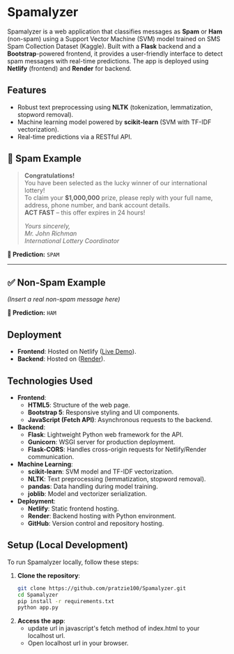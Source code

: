 # Spamalyzer

Spamalyzer is a web application that classifies messages as **Spam** or **Ham** (non-spam) using a Support Vector Machine (SVM) model trained on SMS Spam Collection Dataset (Kaggle). Built with a **Flask** backend and a **Bootstrap**-powered frontend, it provides a user-friendly interface to detect spam messages with real-time predictions. The app is deployed using **Netlify** (frontend) and **Render** for backend. 

## Features
- Robust text preprocessing using **NLTK** (tokenization, lemmatization, stopword removal).
- Machine learning model powered by **scikit-learn** (SVM with TF-IDF vectorization).
- Real-time predictions via a RESTful API.

## 📩 Spam Example

> **Congratulations!**  
> You have been selected as the lucky winner of our international lottery!  
> To claim your **$1,000,000** prize, please reply with your full name, address, phone number, and bank account details.  
> **ACT FAST** – this offer expires in 24 hours!  
>
> *Yours sincerely,*  
> *Mr. John Richman*  
> *International Lottery Coordinator*  

**🧠 Prediction:** `SPAM`

---

## ✅ Non-Spam Example

*(Insert a real non-spam message here)*

**🧠 Prediction:** `HAM`

## Deployment
- **Frontend**: Hosted on Netlify ([Live Demo](https://spamalyzer.netlify.app)).
- **Backend**: Hosted on ([Render](https://spam-classifier-backend.onrender.com/)).

## Technologies Used
- **Frontend**:
  - **HTML5**: Structure of the web page.
  - **Bootstrap 5**: Responsive styling and UI components.
  - **JavaScript (Fetch API)**: Asynchronous requests to the backend.
- **Backend**:
  - **Flask**: Lightweight Python web framework for the API.
  - **Gunicorn**: WSGI server for production deployment.
  - **Flask-CORS**: Handles cross-origin requests for Netlify/Render communication.
- **Machine Learning**:
  - **scikit-learn**: SVM model and TF-IDF vectorization.
  - **NLTK**: Text preprocessing (lemmatization, stopword removal).
  - **pandas**: Data handling during model training.
  - **joblib**: Model and vectorizer serialization.
- **Deployment**:
  - **Netlify**: Static frontend hosting.
  - **Render**: Backend hosting with Python environment.
  - **GitHub**: Version control and repository hosting.

## Setup (Local Development)
To run Spamalyzer locally, follow these steps:

1. **Clone the repository**:
   ```bash
   git clone https://github.com/pratzie100/Spamalyzer.git
   cd Spamalyzer
   pip install -r requirements.txt
   python app.py
2. **Access the app**:
    - update url in javascript's fetch method of index.html to your localhost url.
    - Open localhost url in your browser.


